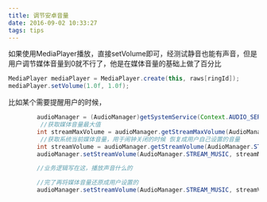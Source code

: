 ```yaml
---
title: 调节安卓音量
date: 2016-09-02 10:33:27
tags: tips
---
```

如果使用MediaPlayer播放，直接setVolume即可，经测试静音也能有声音，但是用户调节媒体音量到0就不行了，他是在媒体音量的基础上做了百分比
~~~java
MediaPlayer mediaPlayer = MediaPlayer.create(this, raws[ringId]);
mediaPlayer.setVolume(1.0f, 1.0f);
~~~

比如某个需要提醒用户的时候，
~~~java
        audioManager = (AudioManager)getSystemService(Context.AUDIO_SERVICE);
         //获取媒体音量最大值
        int streamMaxVolume = audioManager.getStreamMaxVolume(AudioManager.STREAM_MUSIC); 
         //获取系统当前媒体音量，用于闹钟关闭的时候 恢复成用户自己设置的音量
        int streamVolume = audioManager.getStreamVolume(AudioManager.STREAM_MUSIC);            
        audioManager.setStreamVolume(AudioManager.STREAM_MUSIC, streamMaxVolume, 0);

        //业务逻辑写在这，播放声音什么的

        //完了再将媒体音量还原成用户设置的
        audioManager.setStreamVolume(AudioManager.STREAM_MUSIC, streamVolume , 0);
~~~